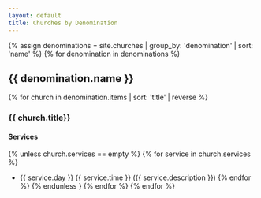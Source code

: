 ```yaml
---
layout: default
title: Churches by Denomination
---
```

{% assign denominations = site.churches | group_by: 'denomination' | sort: 'name' %}
{% for denomination in denominations %}
## {{ denomination.name }}
{% for church in denomination.items | sort: 'title' | reverse %}
### {{ church.title}}

#### Services
{% unless church.services == empty %}
{% for service in church.services %}
- {{ service.day }} {{ service.time }} ({{ service.description }})
{% endfor %}
{% endunless }
{% endfor %}
{% endfor %}
